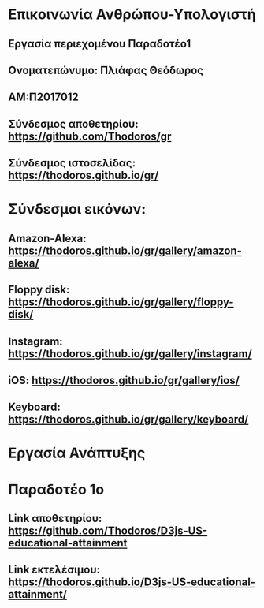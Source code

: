 # Επικοινωνία Ανθρώπου-Υπολογιστή
## Εργασία περιεχομένου Παραδοτέο1
## Ονοματεπώνυμο: Πλιάφας Θεόδωρος
## ΑΜ:Π2017012
## Σύνδεσμος αποθετηρίου: https://github.com/Thodoros/gr
## Σύνδεσμος ιστοσελίδας: https://thodoros.github.io/gr/

# Σύνδεσμοι εικόνων:
##  Amazon-Alexa: https://thodoros.github.io/gr/gallery/amazon-alexa/
##  Floppy disk: https://thodoros.github.io/gr/gallery/floppy-disk/
##  Instagram: https://thodoros.github.io/gr/gallery/instagram/
##  iOS: https://thodoros.github.io/gr/gallery/ios/
##  Keyboard: https://thodoros.github.io/gr/gallery/keyboard/







# Εργασία Ανάπτυξης
# Παραδοτέο 1ο

## Link αποθετηρίου:  https://github.com/Thodoros/D3js-US-educational-attainment

## Link εκτελέσιμου:  https://thodoros.github.io/D3js-US-educational-attainment/
